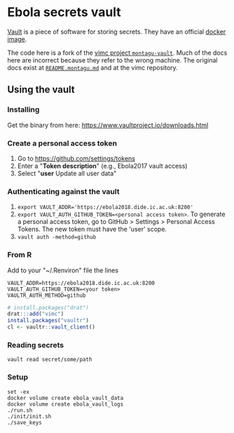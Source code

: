# Ebola secrets vault

[Vault](https://www.vaultproject.io/) is a piece of software for storing secrets. They have an official [docker image](https://hub.docker.com/_/vault/).

The code here is a fork of the [vimc project `montagu-vault`](https://github.com/vimc/montagu-vault).  Much of the docs here are incorrect because they refer to the wrong machine.  The original docs exist at [`README.montagu.md`](README.montagu.md) and at the vimc repository.

## Using the vault

### Installing

Get the binary from here: https://www.vaultproject.io/downloads.html

### Create a personal access token

1. Go to https://github.com/settings/tokens
2. Enter a "**Token description**" (e.g., Ebola2017 vault access)
3. Select "**user** Update all user data"

### Authenticating against the vault

1. `export VAULT_ADDR='https://ebola2018.dide.ic.ac.uk:8200'`
2. `export VAULT_AUTH_GITHUB_TOKEN=<personal access token>`. To generate a 
   personal access token, go to GitHub > Settings > Personal Access Tokens. The
   new token must have the 'user' scope.
3. `vault auth -method=github`


### From R

Add to your "~/.Renviron" file the lines

```
VAULT_ADDR=https://ebola2018.dide.ic.ac.uk:8200
VAULT_AUTH_GITHUB_TOKEN=<your token>
VAULTR_AUTH_METHOD=github
```

```r
# install.packages("drat")
drat:::add("vimc")
install.packages("vaultr")
cl <- vaultr::vault_client()
```

### Reading secrets

```
vault read secret/some/path
```

### Setup

```
set -ex
docker volume create ebola_vault_data
docker volume create ebola_vault_logs
./run.sh
./init/init.sh
./save_keys
```
